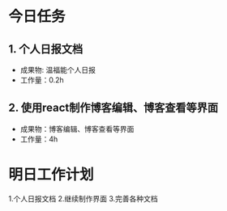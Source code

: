 # 今日任务

## 1. 个人日报文档
- 成果物: 温福能个人日报
- 工作量：0.2h  

## 2. 使用react制作博客编辑、博客查看等界面
- 成果物：博客编辑、博客查看等界面
- 工作量：4h

# 明日工作计划

1.个人日报文档
2.继续制作界面
3.完善各种文档